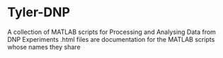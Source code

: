 # Tyler-DNP
A collection of MATLAB scripts for Processing and Analysing Data from DNP Experiments
.html files are documentation for the MATLAB scripts whose names they share
